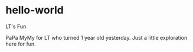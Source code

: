 # hello-world
LT's Fun

PaPa MyMy for LT who turned 1 year old yesterday.
Just a little exploration here for fun.
